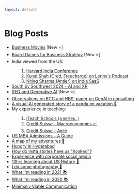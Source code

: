 ```yaml
---
layout: default
---
```

# Blog Posts

<ul class="links">
    <li><a href="business_movies">Business Movies</a> [New ⭐]</li>
    <li><a href="board_games">Board Games for Business Strategy</a> [New ⭐]</li>
    <!-- <li><a href="genai_classroom">GenAI in my Classrooms</a></li> -->
    <li>India viewed from the US:
    <ol><ol>
        <li><a href="harvardindiacon">Harvard India Conference</a></li>
        <li><a href="kunalshah_lenny">Kunal Shah (Cred, Freecharge) on Lenny's Podcast</a></li>
        <li><a href="nitinsharma_indiasaas">Niting Sharma (Antler) on India SaaS</a></li>
    </ol></ol></li>
    <li><a href="sxsw2024">South by Southwest 2024 - AI and XR</a></li>
    <li><a href="seo_genai">SEO and Generative AI</a> [New ⭐]</li>
    <li><a href="jaggedfrontier">Observations on BCG and HBS' paper on GenAI in consulting</a></li>
    <li><a href="dalle_story">A visual AI generated story of a panda on vacation 🐼</a></li>
    <li>My experience in teaching:
    <ol><ol>
        <li><a href="iteach_blogs">iTeach Schools (a series..)</a></li>
        <li><a href="ait_macroeco.html">Credit Suisse - Macroeconomics 📈</a></li>
        <li><a href="fintech_agile.html">Credit Suisse - Agile</a></li>
    </ol></ol></li>
    <li><a href="us_mba_admissions">US MBA Admissions - A Guide</a></li>
    <li><a href="adventures.html">A map of my adventures 🏃</a></li>
    <li><a href="hyderabad_menu.html">Hungry in Hyderabad</a></li>
    <!-- <li><a href="heritage-virtual.html">Join me at a heritage walk this month</a></li> -->
    <li><a href="hooked-stories.html">How do Insta stories have us "hooked"?</a></li>
    <li><a href="csindiainsta.html">Experience with corporate social media</a></li>
    <li><a href="us_history.html">10hrs learning about US History 🔎</a></li>
    <li><a href="instagram_preview.html">I do some photography 📸</a></li>
    <li><a href="books2021.html">What I'm reading in 2021 📚</a></li>
    <li><a href="books2020.html">What I'm reading in 2020 📚</a></li>
    <!-- <li><a href="self_learning.html">Here are my recommended youtube subscriptions 📼<lottie-player src="https://assets2.lottiefiles.com/private_files/lf30_imyUMa.json"  background="transparent"  speed="1"  style="width: 300px; height: 300px;"  loop  autoplay></lottie-player></a></li> -->
    <!-- <li><a href="memes.html">Addiction to memes 🍄</a></li> -->
    <!-- <li><a href="startsmall.html">#StartSmall ₹</a></li> -->
    <!-- <li><a href="globalisation_covid.html">Thoughts on Covid-19's impact on globalisation 📉 </a></li>  -->
    <li><a href="mvc.html">Minimally Viable Communication</a></li>   
    <!-- <ol>
        <li><a href="picture1000words.html">A picture can say a 1000 words 🖼</a></li>
    </ol> -->
    

</ul>







<!-- * [](.md) -->
